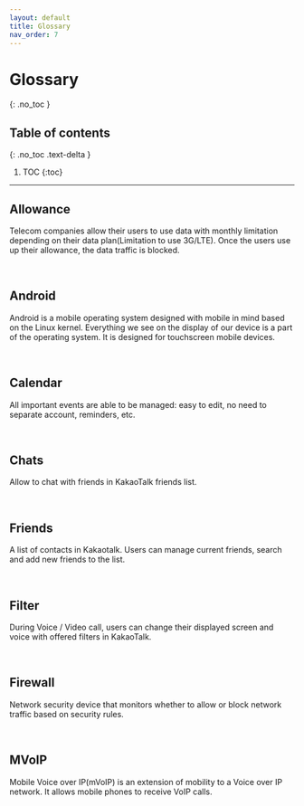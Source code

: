 ```yaml
---
layout: default
title: Glossary
nav_order: 7
---
```


# Glossary
{: .no_toc }


## Table of contents
{: .no_toc .text-delta }

1. TOC
{:toc}

---

## Allowance
Telecom companies allow their users to use data with monthly limitation depending on their data plan(Limitation to use 3G/LTE). Once the users use up their allowance, the data traffic is blocked.

<br />

## Android
Android is a mobile operating system designed with mobile in mind based on the Linux kernel. Everything we see on the display of our device is a part of the operating system. It is designed for touchscreen mobile devices.

<br />

## Calendar
All important events are able to be managed: easy to edit, no need to separate account, reminders, etc.

<br />

## Chats
Allow to chat with friends in KakaoTalk friends list.

<br />

## Friends
A list of contacts in Kakaotalk. Users can manage current friends, search and add new friends to the list.

<br />

## Filter
During Voice / Video call, users can change their displayed screen and voice with offered filters in KakaoTalk.

<br />

## Firewall
Network security device that monitors whether to allow or block network traffic based on security rules.

<br />

## MVoIP
Mobile Voice over IP(mVoIP) is an extension of mobility to a Voice over IP network. It allows mobile phones to receive VoIP calls.

<br />
